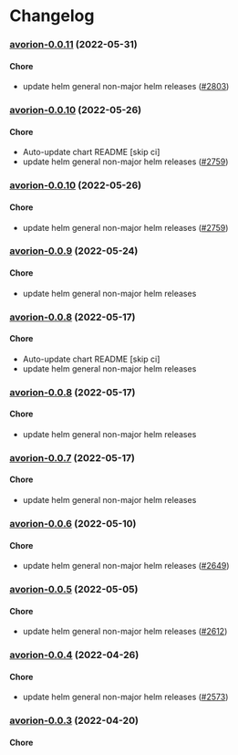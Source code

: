 # Changelog<br>


<a name="avorion-0.0.11"></a>
### [avorion-0.0.11](https://github.com/truecharts/apps/compare/avorion-0.0.10...avorion-0.0.11) (2022-05-31)

#### Chore

* update helm general non-major helm releases ([#2803](https://github.com/truecharts/apps/issues/2803))



<a name="avorion-0.0.10"></a>
### [avorion-0.0.10](https://github.com/truecharts/apps/compare/avorion-0.0.9...avorion-0.0.10) (2022-05-26)

#### Chore

* Auto-update chart README [skip ci]
* update helm general non-major helm releases ([#2759](https://github.com/truecharts/apps/issues/2759))



<a name="avorion-0.0.10"></a>
### [avorion-0.0.10](https://github.com/truecharts/apps/compare/avorion-0.0.9...avorion-0.0.10) (2022-05-26)

#### Chore

* update helm general non-major helm releases ([#2759](https://github.com/truecharts/apps/issues/2759))



<a name="avorion-0.0.9"></a>
### [avorion-0.0.9](https://github.com/truecharts/apps/compare/avorion-0.0.8...avorion-0.0.9) (2022-05-24)

#### Chore

* update helm general non-major helm releases



<a name="avorion-0.0.8"></a>
### [avorion-0.0.8](https://github.com/truecharts/apps/compare/avorion-0.0.7...avorion-0.0.8) (2022-05-17)

#### Chore

* Auto-update chart README [skip ci]
* update helm general non-major helm releases



<a name="avorion-0.0.8"></a>
### [avorion-0.0.8](https://github.com/truecharts/apps/compare/avorion-0.0.7...avorion-0.0.8) (2022-05-17)

#### Chore

* update helm general non-major helm releases



<a name="avorion-0.0.7"></a>
### [avorion-0.0.7](https://github.com/truecharts/apps/compare/avorion-0.0.6...avorion-0.0.7) (2022-05-17)

#### Chore

* update helm general non-major helm releases



<a name="avorion-0.0.6"></a>
### [avorion-0.0.6](https://github.com/truecharts/apps/compare/avorion-0.0.5...avorion-0.0.6) (2022-05-10)

#### Chore

* update helm general non-major helm releases ([#2649](https://github.com/truecharts/apps/issues/2649))



<a name="avorion-0.0.5"></a>
### [avorion-0.0.5](https://github.com/truecharts/apps/compare/avorion-0.0.4...avorion-0.0.5) (2022-05-05)

#### Chore

* update helm general non-major helm releases ([#2612](https://github.com/truecharts/apps/issues/2612))



<a name="avorion-0.0.4"></a>
### [avorion-0.0.4](https://github.com/truecharts/apps/compare/avorion-0.0.3...avorion-0.0.4) (2022-04-26)

#### Chore

* update helm general non-major helm releases ([#2573](https://github.com/truecharts/apps/issues/2573))



<a name="avorion-0.0.3"></a>
### [avorion-0.0.3](https://github.com/truecharts/apps/compare/avorion-0.0.2...avorion-0.0.3) (2022-04-20)

#### Chore
